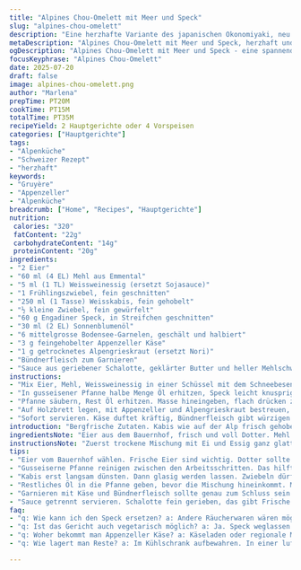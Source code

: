```yaml
---
title: "Alpines Chou-Omelett mit Meer und Speck"
slug: "alpines-chou-omelett"
description: "Eine herzhafte Variante des japanischen Okonomiyaki, neu interpretiert mit Schweizer Alpen-Zutaten. Weisskabis statt Chinakohl. Appenzeller-Käse ersetzt die klassische Sojasauce für Tiefe. Speck aus dem Engadin und frische Bodenseegarnelen verleihen rustikale Würze. Zubereitet in einer gusseisernen Pfanne, mild in Sonnenblumenöl gebraten. Garzeiten leicht angepasst. Serviert mit einer Sauce aus fein geriebener Schalotte und Mehlschwitze statt Maionnaise. Getoppt mit knusprigen Käseflocken und fein gehobeltem Bündnerfleisch. Leicht herb und nussig, Alpparadies in der Pfanne."
metaDescription: "Alpines Chou-Omelett mit Meer und Speck, herzhaft und rustikal mit Schweizer Käse und frischen Zutaten aus den Alpen. Ein Geschmackserlebnis."
ogDescription: "Alpines Chou-Omelett mit Meer und Speck - eine spannende Fusion, reich an Aromen und traditionellen Schweizer Zutaten, ideal für gesellige Abendessen."
focusKeyphrase: "Alpines Chou-Omelett"
date: 2025-07-20
draft: false
image: alpines-chou-omelett.png
author: "Marlena"
prepTime: PT20M
cookTime: PT15M
totalTime: PT35M
recipeYield: 2 Hauptgerichte oder 4 Vorspeisen
categories: ["Hauptgerichte"]
tags:
- "Alpenküche"
- "Schweizer Rezept"
- "herzhaft"
keywords:
- "Gruyère"
- "Appenzeller"
- "Alpenküche"
breadcrumb: ["Home", "Recipes", "Hauptgerichte"]
nutrition: 
 calories: "320"
 fatContent: "22g"
 carbohydrateContent: "14g"
 proteinContent: "20g"
ingredients:
- "2 Eier"
- "60 ml (4 EL) Mehl aus Emmental"
- "5 ml (1 TL) Weissweinessig (ersetzt Sojasauce)"
- "1 Frühlingszwiebel, fein geschnitten"
- "250 ml (1 Tasse) Weisskabis, fein gehobelt"
- "½ kleine Zwiebel, fein gewürfelt"
- "60 g Engadiner Speck, in Streifchen geschnitten"
- "30 ml (2 EL) Sonnenblumenöl"
- "6 mittelgrosse Bodensee-Garnelen, geschält und halbiert"
- "3 g feingehobelter Appenzeller Käse"
- "1 g getrocknetes Alpengrieskraut (ersetzt Nori)"
- "Bündnerfleisch zum Garnieren"
- "Sauce aus geriebener Schalotte, geklärter Butter und heller Mehlschwitze"
instructions:
- "Mix Eier, Mehl, Weissweinessig in einer Schüssel mit dem Schneebesen zusammen bis glatt und klumpenfrei ist. Frühlingszwiebel spalten und untermischen."
- "In gusseisener Pfanne halbe Menge Öl erhitzen, Speck leicht knusprig anbraten. Kabis, Zwiebel dazugeben, dünsten für 6 Min bis weich und glasig. Garnelen zugeben, kurz mitziehen lassen – 2 Min reicht. Mischung in die Schüssel zum Ei geben, gut verrühren."
- "Pfanne säubern, Rest Öl erhitzen. Masse hineingeben, flach drücken zu circa 1.5 cm dickem Fladen. 3 Min bei mittlerer Hitze goldbraun braten. Wenden, weitere 1.5 Min fertig braten. Pfanne vom Feuer."
- "Auf Holzbrett legen, mit Appenzeller und Alpengrieskraut bestreuen, Fondue-Käseflocken darüber hobeln, mit warmem Speck und Bündnerfleisch garnieren. Sauce separat dazu reichen."
- "Sofort servieren. Käse duftet kräftig, Bündnerfleisch gibt würzigen Kontrapunkt, Alpengrieskraut leicht bitter-salzige Note."
introduction: "Bergfrische Zutaten. Kabis wie auf der Alp frisch gehobelt. Keine schnelle asiatische Sauce, sondern Weissweinessig bringt die Säure, passt zur milden Käsenote. Speck anders als Bacon – würziger, fester, althergebracht aus Engadin. Garnelen vom Bodensee gelockt. Hitze im gusseisernen Pfännli, altes Kochgeschirr, slow cooking eigentlich. Im Alpenhaus oder am Feuer, wenn der Nebel im Tal hängt. Mit fein gehobeltem Appenzeller verteilt sich Geschmack rau und nussig. Bündnerfleisch drauf, Salzigkeit, fast wie Trockenfleisch vom höchsten Hügel. Durch die Mehlschwitze-Sauce kein Blend aus Mayonnaise, sondern geborgter Alpencharakter. Perfekt für Zwischendurch oder als Teil eines geselligen Znacht. Kein Schnickschnack, ehrliche Berge auf der Gabel."
ingredientsNote: "Eier aus dem Bauernhof, frisch und voll Dotter. Mehl aus Emmental – grobes, natürliches Mehl, bringt leicht nussige Textur, nicht zu fein wie Weissmehl. Statt Sojasauce macht Weissweinessig leichte Säure, überraschend sanft, aber da. Frühlingszwiebel frisch und knackig, nicht zu grob geschnitten. Weisskabis, oder Spitzkohl, fein und zart, bringt Frische. Engeladiner Speck, gut durchwachsen, nicht zu fett, frisch geräuchert. Sonnenblumenöl hoch erhitzbar, bleibt neutral – kein Rapsöl, zu herb. Garnelen klein, Bodenseetyp, frisch oder aufgetaut, dann kühl lagern. Appenzeller fein gehobelt, nicht reifen Temperatur zu schnell. Alpengrieskraut als heimischer Ersatz für Nori, leichter salziger Geschmack, milde See-Anklänge. Bündnerfleisch frisch, nicht zu trocken, dünn geschnitten. Sauce verbindet alles, ohne schwere Maionnaise, mit leichter Mehlschwitze und Schalotte."
instructionsNote: "Zuerst trockene Mischung mit Ei und Essig ganz glatt verrühren. Nicht zu dick, eher etwas flüssiger. Gemüse und Speck zuerst braten in gusseisernem Pfännli, mittlere Hitze reicht, sonst spritzt Fett. Kabis langsam glasig werden, Garnelen ganz kurz, sonst zäh. Mischung kalt aufrühren, dann in frisches, heisses Öl – Pfanne darf nicht kleben, sonst Fladen zerreisst. Würzig anbraten, vorsichtig wenden mit Platte oder grossem Spachtel. Auf jeden Fall mittelhohe Temperatur, langsam sonst verbrennt Käse beim Gratinieren. Fertiges Omelett sofort auf Holzbrett, nicht Teller, bleibt knusprig. Appenzeller raspeln kurz vor Servieren, leichter Schmelz, starker Duft. Sauce separat erhitzen, nicht zu heiss, um Emulgieren zu behalten. Teller gross genug wählen, einzelne Portionen quadratisch schneiden. Nach Belieben Bündnerfleisch dekorativ auflegen — nicht zu viel, sonst zerfällt Aroma."
tips:
- "Eier vom Bauernhof wählen. Frische Eier sind wichtig. Dotter sollte kräftig gelb sein. Mehl aus Emmental gibt es in grober Form. Das verleiht Textur."
- "Gusseiserne Pfanne reinigen zwischen den Arbeitsschritten. Das hilft, das Aroma zu bewahren. Hitze anpassen. Nicht zu hoch. Speck knusprig, aber nicht verbrannt."
- "Kabis erst langsam dünsten. Dann glasig werden lassen. Zwiebeln dürfen nicht anbrennen. Garnelen nur kurz in die Pfanne geben. Längeres Garen macht sie zäh."
- "Restliches Öl in die Pfanne geben, bevor die Mischung hineinkommt. Masse soll gleichmäßig verteilt sein. Fladen leicht andrücken für schöne Form."
- "Garnieren mit Käse und Bündnerfleisch sollte genau zum Schluss sein. Käse kurz vor Servieren hobeln. Duft verleiht Frische. Mach nicht zu viel Aufladung."
- "Sauce getrennt servieren. Schalotte fein gerieben, das gibt Frische. Mehlschwitze soll cremig sein. Nicht zu heiß machen, damit die Sauce nicht bricht."
faq:
- "q: Wie kann ich den Speck ersetzen? a: Andere Räucherwaren wären möglich. Oder vegetarische Alternativen nutzen. Schinken geht ebenfalls. Aber verändert Geschmack."
- "q: Ist das Gericht auch vegetarisch möglich? a: Ja. Speck weglassen. Garnelen auch weglassen. Stattdessen einfaches Gemüse nehmen. Rest funktioniert gleich."
- "q: Woher bekommt man Appenzeller Käse? a: Käseladen oder regionale Märkte haben meist gute Auswahl. Auch online bestellen häufig möglich. Wer nicht findet, soll Gruyère nutzen."
- "q: Wie lagert man Reste? a: Im Kühlschrank aufbewahren. In einer luftdichten Box aufbewahren, um die Frische zu halten. Vor dem erneuten Erhitzen gut durchwärmen."

---
```

